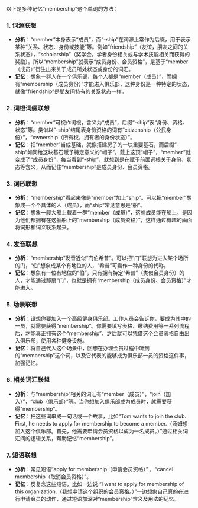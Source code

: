 以下是多种记忆“membership”这个单词的方法：
### 1. 词源联想
 - **分析**：“member”本身表示“成员”，而“-ship”在词源上常作为后缀，用于表示某种“关系、状态、身份或技能”等。例如“friendship”（友谊，朋友之间的关系状态），“scholarship”（奖学金，学者身份相关或与学术技能相关而获得的奖励）。所以“membership”就表示“成员身份、会员资格”，是基于“member（成员）”衍生出来关于成员所处状态或身份的词汇。
 - **记忆**：想象一群人在一个俱乐部，每个人都是“member（成员）”，而拥有“membership（成员身份）”才能进入俱乐部，这种身份是一种特定的状态，就像“friendship”是朋友间特有的关系状态一样。

### 2. 词根词缀联想
 - **分析**：“member”可视作词根，含义为“成员”，后缀“-ship”表“身份、资格、状态”等。类似以“-ship”结尾表身份资格的词有“citizenship（公民身份）”，“ownership（所有权，拥有者的身份状态）”。
 - **记忆**：把“member”当成基础，就像搭建房子的一块重要基石，而后缀“-ship”如同给这块基石赋予特定意义的“帽子”，戴上这顶“帽子”，“member”就变成了“成员身份”，每当看到“-ship”，就想到是在赋予前面词根关于身份、状态等含义，从而记住“membership”是成员身份、会员资格。

### 3. 词形联想
 - **分析**：“membership”看起来像是“member”加上“ship”。可以把“member”想象成一个个具体的人（成员），而“ship”常见意思是“船”。
 - **记忆**：想象一艘大船上载着一群“member（成员）”，这些成员能在船上，是因为他们都拥有在这艘船上的“membership（成员资格）”，这样通过有趣的画面将词形和词义联系起来。

### 4. 发音联想
 - **分析**：“membership”发音近似“门伯希普”。可以把“门”联想为进入某个场所的门，“伯”想象成某个有地位的人，“希普”可看作一种身份的代称。
 - **记忆**：想象有一位有地位的“伯”，只有拥有特定“希普”（类似会员身份）的人，才能通过那扇“门”，也就是拥有“membership（成员身份、会员资格）”才能进入。

### 5. 场景联想
 - **分析**：设想你要加入一个高级健身俱乐部。工作人员会告诉你，要成为其中的一员，就需要获得“membership”。你需要填写表格、缴纳费用等一系列流程后，才能真正拥有这个“membership”，之后就可以凭借这个会员资格自由出入俱乐部，使用各种健身设施。
 - **记忆**：将自己代入这个场景中，回想在办理会员过程中听到的“membership”这个词，以及它代表的能够成为俱乐部一员的资格这件事，加强记忆。

### 6. 相关词汇联想
 - **分析**：与“membership”相关的词汇有“member（成员）”，“join（加入）”，“club（俱乐部）”等。当你想加入俱乐部成为成员时，就需要获得“membership”。
 - **记忆**：把这些词串成一句话或一个故事，比如“Tom wants to join the club. First, he needs to apply for membership to become a member.（汤姆想加入这个俱乐部。首先，他需要申请会员资格以成为一名成员。）”通过相关词汇间的逻辑关系，帮助记忆“membership”。

### 7. 短语联想
 - **分析**：常见短语“apply for membership（申请会员资格）” ，“cancel membership（取消会员资格）”。
 - **记忆**：反复念这些短语，比如一边说 “I want to apply for membership of this organization.（我想申请这个组织的会员资格。）”一边想象自己真的在进行申请会员的动作，通过短语加深对“membership”含义及用法的记忆。 